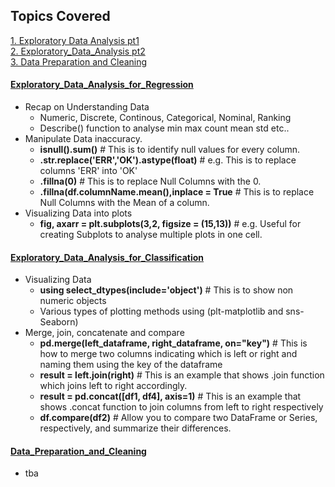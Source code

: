 <!-- Revision Section Starts -->
## Topics Covered


<!-- Add link to the sections -->
[1. Exploratory Data Analysis pt1](#Exploratory_Data_Analysis_for_Regression) <br>
[2. Exploratory_Data_Analysis pt2](#Exploratory_Data_Analysis_for_Classification) <br>
[3. Data Preparation and Cleaning](#Data_Preparation_and_Cleaning) <br>

<!-- ABOUT Section Ends -->


#### [Exploratory_Data_Analysis_for_Regression](https://github.com/mommafish/BCG_Rise/tree/main/ML_Library/Intro_to_ML/1130_Exploratory_Data_Analysis_(EDA)_for_regression_1)
* Recap on Understanding Data
    * Numeric, Discrete, Continous, Categorical, Nominal, Ranking
    * Describe() function to analyse min max count mean std etc..
* Manipulate Data inaccuracy.
    * **isnull().sum()** # This is to identify null values for every column.
    * **.str.replace('ERR','OK').astype(float)** # e.g. This is to replace columns 'ERR' into 'OK'
    * **.fillna(0)** # This is to replace Null Columns with the 0.
    * **.fillna(df.columnName.mean(),inplace = True**  # This is to replace Null Columns with the Mean of a column.
* Visualizing Data into plots
    * **fig, axarr = plt.subplots(3,2, figsize = (15,13))**     # e.g. Useful for creating Subplots to analyse multiple plots in one cell.


#### [Exploratory_Data_Analysis_for_Classification](https://github.com/mommafish/BCG_Rise/tree/main/ML_Library/Intro_to_ML/1201_Exploratory_Data_Analysis_(EDA)_for_Classification_pt2)
* Visualizing Data
    * **using select_dtypes(include='object')** # This is to show non numeric objects
    * Various types of plotting methods using (plt-matplotlib and sns-Seaborn)
* Merge, join, concatenate and compare
    * **pd.merge(left_dataframe, right_dataframe, on="key")**   # This is how to merge two columns indicating which is left or right and naming them using the key of the dataframe
    * **result = left.join(right)**     # This is an example that shows .join function which joins left to right accordingly.
    * **result = pd.concat([df1, df4], axis=1)**   # This is an example that shows .concat function to join columns from left to right respectively
    * **df.compare(df2)**   # Allow you to compare two DataFrame or Series, respectively, and summarize their differences.


#### [Data_Preparation_and_Cleaning](https://github.com/mommafish/BCG_Rise/tree/main/ML_Library/Intro_to_ML/1202_Data_Preparation_and_Cleaning)
* tba

<!-- Revision Section Ends -->